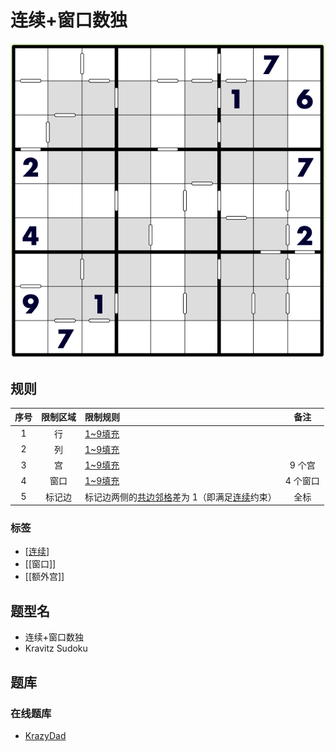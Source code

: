 # 连续+窗口数独

![题](../../../images/sudoku/连续+窗口数独.png)

## 规则

| 序号  | 限制区域 | 限制规则                        |  备注   |
|:---:|:----:|:----------------------------|:-----:|
|  1  |  行   | [1~9填充]                     |       |
|  2  |  列   | [1~9填充]                     |       |
|  3  |  宫   | [1~9填充]                     | 9 个宫  |
|  4  |  窗口  | [1~9填充]                     | 4 个窗口 |
|  5  | 标记边  | 标记边两侧的[共边邻格]差为 1（即满足[连续]约束） |  全标   |

### 标签

- [[连续]]
- [[窗口]]
- [[额外宫]]

## 题型名

- 连续+窗口数独
- Kravitz Sudoku

## 题库

### 在线题库

- [KrazyDad](https://krazydad.com/play/kravitz/)

[1~9填充]: ../../../rules.md#1to9填充

[共边邻格]: ../../../../../../rules.md#共边邻格

[连续]: ../../../../../../rules.md#连续
